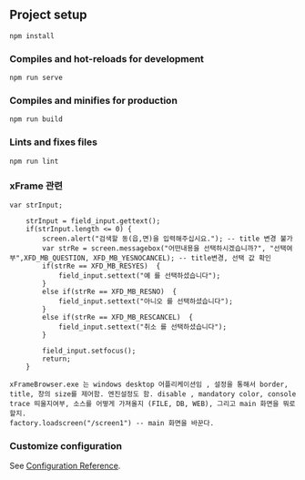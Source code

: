 ## Project setup
```
npm install
```

### Compiles and hot-reloads for development
```
npm run serve
```

### Compiles and minifies for production
```
npm run build
```

### Lints and fixes files
```
npm run lint
```
### xFrame 관련
```
var	strInput;

	strInput = field_input.gettext();
	if(strInput.length <= 0) {
		screen.alert("검색할 동(읍,면)을 입력해주십시요."); -- title 변경 불가
		var strRe = screen.messagebox("어떤내용을 선택하시겠습니까?", "선택여부",XFD_MB_QUESTION, XFD_MB_YESNOCANCEL); -- title변경, 선택 값 확인
		if(strRe == XFD_MB_RESYES)  {
			field_input.settext("예 를 선택하셨습니다");
		}
		else if(strRe == XFD_MB_RESNO)  {
			field_input.settext("아니오 를 선택하셨습니다");
		}
		else if(strRe == XFD_MB_RESCANCEL)  {
			field_input.settext("취소 를 선택하셨습니다");
		}

		field_input.setfocus();
		return;
	}

xFrameBrowser.exe 는 windows desktop 어플리케이션임 , 설정을 통해서 border, title, 창의 size를 제어함. 엔진설정도 함. disable , mandatory color, console trace 띄울지여부, 소스를 어떻게 가져올지 (FILE, DB, WEB), 그리고 main 화면을 뭐로 할지.
factory.loadscreen("/screen1") -- main 화면을 바꾼다.

```

### Customize configuration
See [Configuration Reference](https://cli.vuejs.org/config/).
